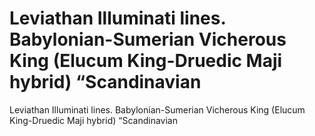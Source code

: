# Leviathan Illuminati lines. Babylonian-Sumerian Vicherous King (Elucum King-Druedic Maji hybrid) “Scandinavian

Leviathan Illuminati lines. Babylonian-Sumerian Vicherous King (Elucum King-Druedic Maji hybrid) “Scandinavian